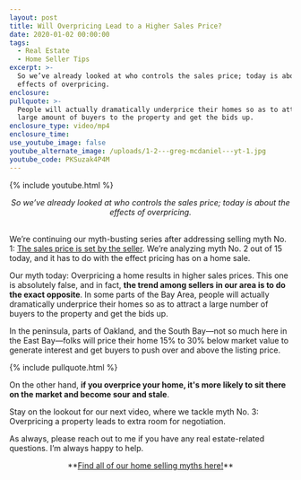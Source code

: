 ```yaml
---
layout: post
title: Will Overpricing Lead to a Higher Sales Price?
date: 2020-01-02 00:00:00
tags:
  - Real Estate
  - Home Seller Tips
excerpt: >-
  So we’ve already looked at who controls the sales price; today is about the
  effects of overpricing.
enclosure:
pullquote: >-
  People will actually dramatically underprice their homes so as to attract a
  large amount of buyers to the property and get the bids up.
enclosure_type: video/mp4
enclosure_time:
use_youtube_image: false
youtube_alternate_image: /uploads/1-2---greg-mcdaniel---yt-1.jpg
youtube_code: PKSuzak4P4M
---
```


{% include youtube.html %}

<center><em>So we&rsquo;ve already looked at who controls the sales price; today is about the effects of overpricing.</em></center>

<br>We’re continuing our myth-busting series after addressing selling myth No. 1: <u><a target="_blank" href="https://mcdanielcallahanblog.com/do-sellers-set-the-sales-price.html">The sales price is set by the seller</a></u>. We’re analyzing myth No. 2 out of 15 today, and it has to do with the effect pricing has on a home sale.

Our myth today: Overpricing a home results in higher sales prices. This one is absolutely false, and in fact, **the trend among sellers in our area is to do the exact opposite**. In some parts of the Bay Area, people will actually dramatically underprice their homes so as to attract a large number of buyers to the property and get the bids up.

In the peninsula, parts of Oakland, and the South Bay—not so much here in the East Bay—folks will price their home 15% to 30% below market value to generate interest and get buyers to push over and above the listing price.

{% include pullquote.html %}

On the other hand, **if you overprice your home, it's more likely to sit there on the market and become sour and stale**.

Stay on the lookout for our next video, where we tackle myth No. 3: Overpricing a property leads to extra room for negotiation.

As always, please reach out to me if you have any real estate-related questions. I’m always happy to help.

<center>**<u><a target="_blank" href="https://www.youtube.com/playlist?list=PL4Ay_MVLm6QGE37Lr8a94OqNrVBj-zDIw">Find all of our home selling myths here!</a></u>**</center>